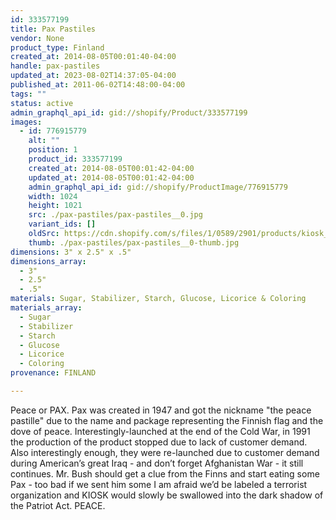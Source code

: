 ```yaml
---
id: 333577199
title: Pax Pastiles
vendor: None
product_type: Finland
created_at: 2014-08-05T00:01:40-04:00
handle: pax-pastiles
updated_at: 2023-08-02T14:37:05-04:00
published_at: 2011-06-02T14:48:00-04:00
tags: ""
status: active
admin_graphql_api_id: gid://shopify/Product/333577199
images:
  - id: 776915779
    alt: ""
    position: 1
    product_id: 333577199
    created_at: 2014-08-05T00:01:42-04:00
    updated_at: 2014-08-05T00:01:42-04:00
    admin_graphql_api_id: gid://shopify/ProductImage/776915779
    width: 1024
    height: 1021
    src: ./pax-pastiles/pax-pastiles__0.jpg
    variant_ids: []
    oldSrc: https://cdn.shopify.com/s/files/1/0589/2901/products/kiosk_fi_PAX.jpeg?v=1407211302
    thumb: ./pax-pastiles/pax-pastiles__0-thumb.jpg
dimensions: 3" x 2.5" x .5"
dimensions_array:
  - 3"
  - 2.5"
  - .5"
materials: Sugar, Stabilizer, Starch, Glucose, Licorice & Coloring
materials_array:
  - Sugar
  - Stabilizer
  - Starch
  - Glucose
  - Licorice
  - Coloring
provenance: FINLAND

---
```


Peace or PAX. Pax was created in 1947 and got the nickname "the peace pastille" due to the name and package representing the Finnish flag and the dove of peace. Interestingly-launched at the end of the Cold War, in 1991 the production of the product stopped due to lack of customer demand. Also interestingly enough, they were re-launched due to customer demand during American’s great Iraq - and don’t forget Afghanistan War - it still continues. Mr. Bush should get a clue from the Finns and start eating some Pax - too bad if we sent him some I am afraid we’d be labeled a terrorist organization and KIOSK would slowly be swallowed into the dark shadow of the Patriot Act. PEACE.